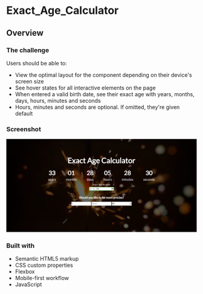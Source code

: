 # Exact_Age_Calculator

## Overview

### The challenge

Users should be able to:

- View the optimal layout for the component depending on their device's screen size
- See hover states for all interactive elements on the page
- When entered a valid birth date, see their exact age with years, months, days, hours, minutes and seconds
- Hours, minutes and seconds are optional. If omitted, they're given default


### Screenshot

![./screenshot.png](./img/screenshot.png)


### Built with

- Semantic HTML5 markup
- CSS custom properties
- Flexbox
- Mobile-first workflow
- JavaScript

